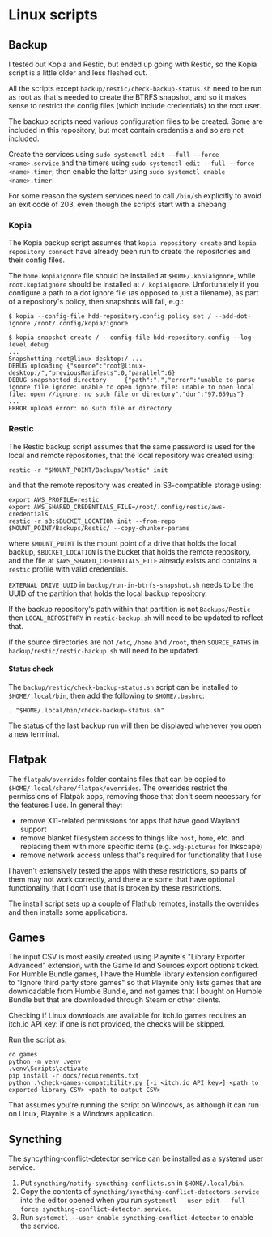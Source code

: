 Linux scripts
=============

## Backup

I tested out Kopia and Restic, but ended up going with Restic, so the Kopia script is a little older and less fleshed out.

All the scripts except `backup/restic/check-backup-status.sh` need to be run as root as that's needed to create the BTRFS snapshot, and so it makes sense to restrict the config files (which include credentials) to the root user.

The backup scripts need various configuration files to be created. Some are included in this repository, but most contain credentials and so are not included.

Create the services using `sudo systemctl edit --full --force <name>.service` and the timers using `sudo systemctl edit --full --force <name>.timer`, then enable the latter using `sudo systemctl enable <name>.timer`.

For some reason the system services need to call `/bin/sh` explicitly to avoid an exit code of 203, even though the scripts start with a shebang.

### Kopia

The Kopia backup script assumes that `kopia repository create` and `kopia repository connect` have already been run to create the repositories and their config files.

The `home.kopiaignore` file should be installed at `$HOME/.kopiaignore`, while `root.kopiaignore` should be installed at `/.kopiaignore`. Unfortunately if you configure a path to a dot ignore file (as opposed to just a filename), as part of a repository's policy, then snapshots will fail, e.g.:

```
$ kopia --config-file hdd-repository.config policy set / --add-dot-ignore /root/.config/kopia/ignore

$ kopia snapshot create / --config-file hdd-repository.config --log-level debug
...
Snapshotting root@linux-desktop:/ ...
DEBUG uploading {"source":"root@linux-desktop:/","previousManifests":0,"parallel":6}
DEBUG snapshotted directory     {"path":".","error":"unable to parse ignore file ignore: unable to open ignore file: unable to open local file: open //ignore: no such file or directory","dur":"97.659µs"}
...
ERROR upload error: no such file or directory
```

### Restic

The Restic backup script assumes that the same password is used for the local and remote repositories, that the local repository was created using:

```
restic -r "$MOUNT_POINT/Backups/Restic" init
```

and that the remote repository was created in S3-compatible storage using:

```
export AWS_PROFILE=restic
export AWS_SHARED_CREDENTIALS_FILE=/root/.config/restic/aws-credentials
restic -r s3:$BUCKET_LOCATION init --from-repo $MOUNT_POINT/Backups/Restic/ --copy-chunker-params
```

where `$MOUNT_POINT` is the mount point of a drive that holds the local backup, `$BUCKET_LOCATION` is the bucket that holds the remote repository, and the file at `$AWS_SHARED_CREDENTIALS_FILE` already exists and contains a `restic` profile with valid credentials.

`EXTERNAL_DRIVE_UUID` in `backup/run-in-btrfs-snapshot.sh` needs to be the UUID of the partition that holds the local backup repository.

If the backup repository's path within that partition is not `Backups/Restic` then `LOCAL_REPOSITORY` in `restic-backup.sh` will need to be updated to reflect that.

If the source directories are not `/etc`, `/home` and `/root`, then `SOURCE_PATHS` in `backup/restic/restic-backup.sh` will need to be updated.

#### Status check

The `backup/restic/check-backup-status.sh` script can be installed to `$HOME/.local/bin`, then add the following to `$HOME/.bashrc`:

```
. "$HOME/.local/bin/check-backup-status.sh"
```

The status of the last backup run will then be displayed whenever you open a new terminal.

## Flatpak

The `flatpak/overrides` folder contains files that can be copied to `$HOME/.local/share/flatpak/overrides`. The overrides restrict the permissions of Flatpak apps, removing those that don't seem necessary for the features I use. In general they:

- remove X11-related permissions for apps that have good Wayland support
- remove blanket filesystem access to things like `host`, `home`, etc. and replacing them with more specific items (e.g. `xdg-pictures` for Inkscape)
- remove network access unless that's required for functionality that I use

I haven't extensively tested the apps with these restrictions, so parts of them may not work correctly, and there are some that have optional functionality that I don't use that is broken by these restrictions.

The install script sets up a couple of Flathub remotes, installs the overrides and then installs some applications.

## Games

The input CSV is most easily created using Playnite's "Library Exporter Advanced" extension, with the Game Id and Sources export options ticked. For Humble Bundle games, I have the Humble library extension configured to "Ignore third party store games" so that Playnite only lists games that are downloadable from Humble Bundle, and not games that I bought on Humble Bundle but that are downloaded through Steam or other clients.

Checking if Linux downloads are available for itch.io games requires an itch.io API key: if one is not provided, the checks will be skipped.

Run the script as:

```
cd games
python -m venv .venv
.venv\Scripts\activate
pip install -r docs/requirements.txt
python .\check-games-compatibility.py [-i <itch.io API key>] <path to exported library CSV> <path to output CSV>
```

That assumes you're running the script on Windows, as although it can run on Linux, Playnite is a Windows application.

## Syncthing

The syncything-conflict-detector service can be installed as a systemd user service.

1. Put `syncthing/notify-syncthing-conflicts.sh` in `$HOME/.local/bin`.
2. Copy the contents of `syncthing/syncthing-conflict-detectors.service` into the editor opened when you run `systemctl --user edit --full --force syncthing-conflict-detector.service`.
3. Run `systemctl --user enable syncthing-conflict-detector` to enable the service.
